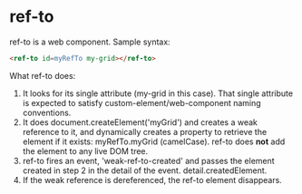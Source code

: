 # ref-to

ref-to is a web component.  Sample syntax:

```html
<ref-to id=myRefTo my-grid></ref-to>
```

What ref-to does:

1.  It looks for its single attribute (my-grid in this case).  That single attribute is expected to satisfy custom-element/web-component naming conventions.
2.  It does document.createElement('myGrid') and creates a weak reference to it, and dynamically creates a property to retrieve the element if it exists:  myRefTo.myGrid (camelCase).  ref-to does **not** add the element to any live DOM tree.
3.  ref-to fires an event, 'weak-ref-to-created' and passes the element created in step 2 in the detail of the event.  detail.createdElement.
4.  If the weak reference is dereferenced, the ref-to element disappears.
